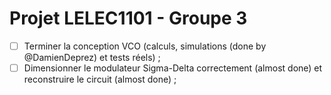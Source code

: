 # Projet LELEC1101 - Groupe 3

- [ ] Terminer la conception VCO (calculs, simulations (done by @DamienDeprez) et tests réels) ;
- [ ] Dimensionner le modulateur Sigma-Delta correctement (almost done) et reconstruire le circuit (almost done) ;
